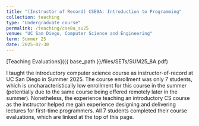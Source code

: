 ```yaml
---
title: "(Instructor of Record) CSE8A: Introduction to Programming"
collection: teaching
type: "Undergraduate course"
permalink: /teaching/cse8a_su25
venue: "UC San Diego, Computer Science and Engineering"
term: Summer 25
date: 2025-07-30
---
```



[Teaching Evaluations]({{ base_path }}/files/SETs/SUM25_8A.pdf)

I taught the introductory computer science course as instructor-of-record at UC San Diego in Summer 2025. The course enrollment was only 7 students, which is uncharacteristically low enrollment for this course in the summer (potentially due to the same course being offered remotely later in the summer). Nonetheless, the experience teaching an introductory CS course as the instructor helped me gain experience designing and delivering lectures for first-time programmers. All 7 students completed their course evaluations, which are linked at the top of this page.

